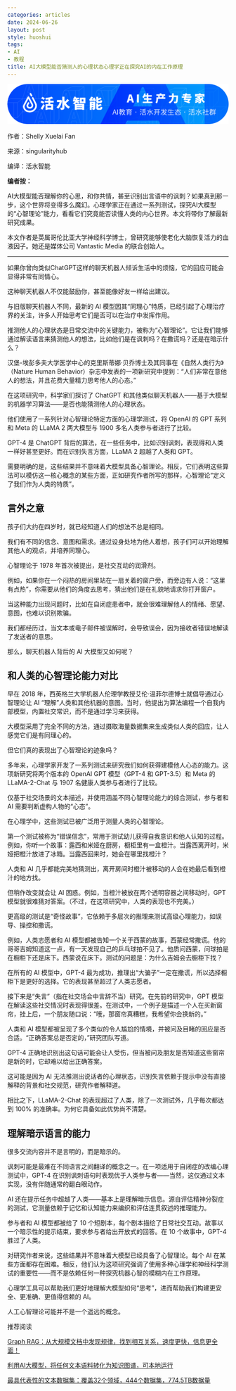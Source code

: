 ```yaml
---
categories: articles
date: 2024-06-26
layout: post
style: huoshui
tags:
- AI
- 教程
title: AI大模型能否猜测人的心理状态心理学正在探究AI的内在工作原理
---
```


![](/assets/images/20c7112b42584358949acfc1aff01780.png)

作者：Shelly Xuelai Fan

来源：singularityhub

编译：活水智能

**编者按：**

AI大模型能否理解你的心思，和你共情，甚至识别出言语中的讽刺？如果真到那一步，这个世界将变得多么魔幻。心理学家正在通过一系列测试，探究AI大模型的“心智理论”能力，看看它们究竟能否读懂人类的内心世界。本文将带你了解最新研究成果。

本文作者是英属哥伦比亚大学神经科学博士，曾研究能够使老化大脑恢复活力的血液因子。她还是媒体公司 Vantastic Media 的联合创始人。

* * *

如果你曾向类似ChatGPT这样的聊天机器人倾诉生活中的烦恼，它的回应可能会显得非常有同情心。

这种聊天机器人不仅能鼓励你，甚至能像好友一样给出建议。

与旧版聊天机器人不同，最新的 AI 模型因其“同理心”特质，已经引起了心理治疗界的关注，许多人开始思考它们是否可以在治疗中发挥作用。

推测他人的心理状态是日常交流中的关键能力，被称为“心智理论”。它让我们能够通过解读语言来猜测他人的想法，比如他们是在讽刺吗？在撒谎吗？还是在暗示什么？

汉堡-埃彭多夫大学医学中心的克里斯蒂娜·贝乔博士及其同事在《自然人类行为》（Nature Human
Behavior）杂志中发表的一项新研究中提到：“人们非常在意他人的想法，并且花费大量精力思考他人的心态。”

在这项研究中，科学家们探讨了 ChatGPT 和其他类似聊天机器人——基于大模型的机器学习算法——是否也能猜测他人的心理状态。

他们使用了一系列针对心智理论特定方面的心理学测试，将 OpenAI 的 GPT 系列和 Meta 的 LLaMA 2 两大模型与 1900
多名人类参与者进行了比较。

GPT-4 是 ChatGPT 背后的算法，在一些任务中，比如识别讽刺，表现得和人类一样好甚至更好。而在识别失言方面，LLaMA 2 超越了人类和 GPT。

需要明确的是，这些结果并不意味着大模型具备心智理论。相反，它们表明这些算法可以模仿这一核心概念的某些方面，正如研究作者所写的那样，心智理论“定义了我们作为人类的特质”。

## 言外之意

孩子们大约在四岁时，就已经知道人们的想法不总是相同。

我们有不同的信念、意图和需求。通过设身处地为他人着想，孩子们可以开始理解其他人的观点，并培养同理心。

心智理论于 1978 年首次被提出，是社交互动的润滑剂。

例如，如果你在一个闷热的房间里站在一扇关着的窗户旁，而旁边有人说：“这里有点热”，你需要从他们的角度去思考，猜出他们是在礼貌地请求你打开窗户。

当这种能力出现问题时，比如在自闭症患者中，就会很难理解他人的情绪、愿望、意图，也难以识别欺骗。

我们都经历过，当文本或电子邮件被误解时，会导致误会，因为接收者错误地解读了发送者的意思。

那么，聊天机器人背后的 AI 大模型又如何呢？

## 和人类的心智理论能力对比

早在 2018 年，西英格兰大学机器人伦理学教授艾伦·温菲尔德博士就倡导通过心智理论让 AI
“理解”人类和其他机器的意图。当时，他提出为算法编程一个自我内部模型，内置社交常识，而不是通过学习来获得。

大模型采用了完全不同的方法，通过摄取海量数据集来生成类似人类的回应，让人感觉它们是有同理心的。  

但它们真的表现出了心智理论的迹象吗？

多年来，心理学家开发了一系列测试来研究我们如何获得建模他人心态的能力。这项新研究将两个版本的 OpenAI GPT 模型（GPT-4 和 GPT-3.5）和
Meta 的 LLaMA-2-Chat 与 1907 名健康人类参与者进行了比较。

仅基于社交场景的文本描述，并使用涵盖不同心智理论能力的综合测试，参与者和 AI 需要判断虚构人物的“心态”。

在心理学中，这些测试已被广泛用于测量人类的心智理论。

第一个测试被称为“错误信念”，常用于测试幼儿获得自我意识和他人认知的过程。例如，你听一个故事：露西和米娅在厨房，橱柜里有一盒橙汁。当露西离开时，米娅把橙汁放进了冰箱。当露西回来时，她会在哪里找橙汁？

人类和 AI 几乎都能完美地猜测出，离开房间时橙汁被移动的人会在她最后看到橙汁的地方找。

但稍作改变就会让 AI 困惑。例如，当橙汁被放在两个透明容器之间移动时，GPT 模型就很难猜对答案。（不过，在这项研究中，人类的表现也不完美。）

更高级的测试是“奇怪故事”，它依赖于多层次的推理来测试高级心理能力，如误导、操控和撒谎。

例如，人类志愿者和 AI
模型都被告知一个关于西蒙的故事，西蒙经常撒谎。他的哥哥吉姆知道这一点，有一天发现自己的乒乓球拍不见了。他质问西蒙，问球拍是在橱柜下还是床下。西蒙说在床下。测试的问题是：为什么吉姆会去橱柜下找？

在所有的 AI 模型中，GPT-4 最为成功，推理出“大骗子”一定在撒谎，所以选择橱柜下是更好的选择。它的表现甚至超过了人类志愿者。

接下来是“失言”（指在社交场合中言辞不当）研究。在先前的研究中，GPT
模型在解读这些社交情况时表现得很差。在测试中，一个例子是描述一个人在买新窗帘，挂上后，一个朋友随口说：“哦，那窗帘真糟糕，我希望你会换新的。”

人类和 AI 模型都被呈现了多个类似的令人尴尬的情境，并被问及目睹的回应是否合适。“正确答案总是否定的，”研究团队写道。

GPT-4 正确地识别出这句话可能会让人受伤，但当被问及朋友是否知道这些窗帘是新的时，它却难以给出正确答案。

这可能是因为 AI 无法推测出说话者的心理状态，识别失言依赖于提示中没有直接解释的背景和社交规范，研究作者解释道。

相比之下，LLaMA-2-Chat 的表现超过了人类，除了一次测试外，几乎每次都达到 100% 的准确率。为何它具备如此优势尚不清楚。

## 理解暗示语言的能力

很多交流内容并不是言明的，而是暗示的。

讽刺可能是最难在不同语言之间翻译的概念之一。在一项适用于自闭症的改编心理测试中，GPT-4
在识别讽刺语句时表现优于人类参与者——当然，这仅通过文本实现，没有伴随通常的翻白眼动作。

AI 还在提示任务中超越了人类——基本上是理解暗示信息。源自评估精神分裂症的测试，它测量依赖于记忆和认知能力来编织和评估连贯叙述的推理能力。

参与者和 AI 模型都被给了 10 个短剧本，每个剧本描绘了日常社交互动。故事以一个暗示性的提示结束，要求参与者给出开放式的回答。在 10
个故事中，GPT-4 胜过了人类。

对研究作者来说，这些结果并不意味着大模型已经具备了心智理论。每个 AI
在某些方面都存在困难。相反，他们认为这项研究强调了使用多种心理学和神经科学测试的重要性——而不是依赖任何一种探究机器心智的模糊内在工作原理。

心理学工具可以帮助我们更好地理解大模型如何“思考”，进而帮助我们构建更安全、更准确、更值得信赖的 AI。

人工心智理论可能并不是一个遥远的概念。

  

推荐阅读

[Graph RAG：从大规模文档中发现规律，找到相互关系，速度更快，信息更全面！](http://mp.weixin.qq.com/s?__biz=Mzk0OTY0NzM1Ng==&mid=2247486198&idx=1&sn=fe870f73635f7e97d576fb81c20befe2&chksm=c3546865f423e173293ec3697258a848a7dff22690a4b9cad0a91abdce7745760d98c5b16281&scene=21#wechat_redirect)  

[利用AI大模型，将任何文本语料转化为知识图谱，可本地运行](http://mp.weixin.qq.com/s?__biz=Mzk0OTY0NzM1Ng==&mid=2247485511&idx=1&sn=48398e8c05077a9e202e729771a27452&chksm=c3546ad4f423e3c205211f27169f6861c90450df19ac47518048242f8d11e1d023cefe22c084&scene=21#wechat_redirect)  

[最具代表性的文本数据集：覆盖32个领域，444个数据集，774.5TB数据量](http://mp.weixin.qq.com/s?__biz=Mzk0OTY0NzM1Ng==&mid=2247486148&idx=1&sn=6cf9d475da4efa7521cb08f2835b8ad8&chksm=c3546857f423e141806236ba0a96fdc5e5bd16c5ca735361a9f50dbffec57fbdc4a521f7c1b4&scene=21#wechat_redirect)